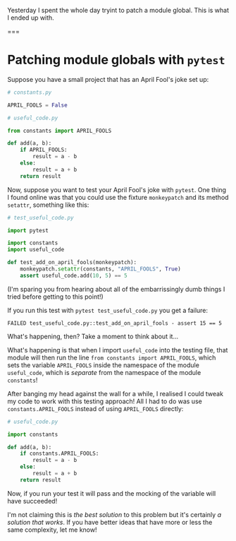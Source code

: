 Yesterday I spent the whole day tryint to patch a module global.
This is what I ended up with.

===


# Patching module globals with `pytest`

Suppose you have a small project that has an April Fool's joke set up:

```py
# constants.py

APRIL_FOOLS = False
```

```py
# useful_code.py

from constants import APRIL_FOOLS

def add(a, b):
    if APRIL_FOOLS:
        result = a - b
    else:
        result = a + b
    return result
```

Now, suppose you want to test your April Fool's joke with `pytest`.
One thing I found online was that you could use the fixture `monkeypatch` and its method `setattr`, something like this:

```py
# test_useful_code.py

import pytest

import constants
import useful_code

def test_add_on_april_fools(monkeypatch):
    monkeypatch.setattr(constants, "APRIL_FOOLS", True)
    assert useful_code.add(10, 5) == 5
```

(I'm sparing you from hearing about all of the embarrissingly dumb things I tried before getting to this point!)

If you run this test with `pytest test_useful_code.py` you get a failure:

```
FAILED test_useful_code.py::test_add_on_april_fools - assert 15 == 5
```

What's happening, then?
Take a moment to think about it...

What's happening is that when I import `useful_code` into the testing file, that module will then run the line `from constants import APRIL_FOOLS`, which sets the variable `APRIL_FOOLS` inside the namespace of the module `useful_code`, which is _separate_ from the namespace of the module `constants`!

After banging my head against the wall for a while, I realised I could tweak my code to work with this testing approach!
All I had to do was use `constants.APRIL_FOOLS` instead of using `APRIL_FOOLS` directly:

```py
# useful_code.py

import constants

def add(a, b):
    if constants.APRIL_FOOLS:
        result = a - b
    else:
        result = a + b
    return result
```

Now, if you run your test it will pass and the mocking of the variable will have succeeded!

I'm not claiming this is _the best solution_ to this problem but it's certainly _a solution that works_.
If you have better ideas that have more or less the same complexity, let me know!
